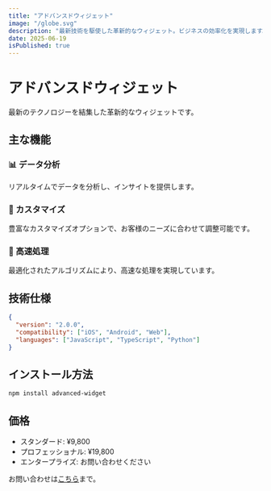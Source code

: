 ```yaml
---
title: "アドバンスドウィジェット"
image: "/globe.svg"
description: "最新技術を駆使した革新的なウィジェット。ビジネスの効率化を実現します。"
date: 2025-06-19
isPublished: true
---
```


# アドバンスドウィジェット

最新のテクノロジーを結集した革新的なウィジェットです。

## 主な機能

### 📊 データ分析
リアルタイムでデータを分析し、インサイトを提供します。

### 🔧 カスタマイズ
豊富なカスタマイズオプションで、お客様のニーズに合わせて調整可能です。

### 🚀 高速処理
最適化されたアルゴリズムにより、高速な処理を実現しています。

## 技術仕様

```json
{
  "version": "2.0.0",
  "compatibility": ["iOS", "Android", "Web"],
  "languages": ["JavaScript", "TypeScript", "Python"]
}
```

## インストール方法

```bash
npm install advanced-widget
```

## 価格

- スタンダード: ¥9,800
- プロフェッショナル: ¥19,800
- エンタープライズ: お問い合わせください

お問い合わせは[こちら](mailto:contact@example.com)まで。